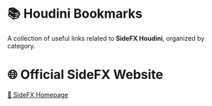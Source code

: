 
# 📚 Houdini Bookmarks

A collection of useful links related to **SideFX Houdini**, organized by category.




# 🌐 Official SideFX Website

[🔗 SideFX Homepage](https://www.sidefx.com/)